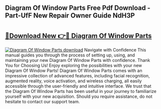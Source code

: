 ## Diagram Of Window Parts Free Pdf Download - Part-UfF New Repair Owner Guide NdH3P

# <h2><a href="http://dfukm7.blite.top/?on=Diagram+Of+Window+Parts">🔗Download New 👉🔴 Diagram Of Window Parts</a></h2>

[![Diagram Of Window Parts download](https://i.imgur.com/lujVjoI.png)](http://dfukm7.blite.top/?on=Diagram+Of+Window+Parts)
Navigate with Confidence This manual guides you through the process of setting up, using, and maintaining your new Diagram Of Window Parts with confidence. Thank You for Choosing Us! Enjoy exploring the possibilities with your new Diagram Of Window Parts! Diagram Of Window Parts comes with an impressive collection of advanced features, including facial recognition, augmented reality, voice activation, and wireless charging, all easily accessible through the user-friendly and intuitive interface. We trust that the Diagram Of Window Parts has been useful in your journey to familiarize yourself with your new acquisition. Should you require assistance, do not hesitate to contact our support team.

